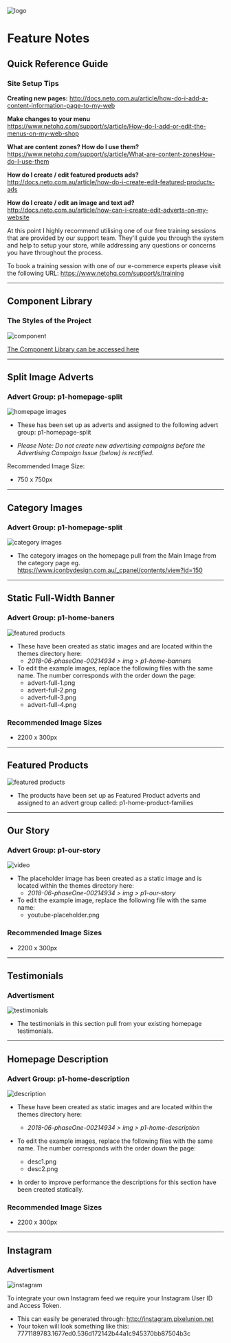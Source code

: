 ![logo](https://store.neto.com.au/assets/notes/icon-by-design/icon-logo.jpg)

# Feature Notes

## Quick Reference Guide

### Site Setup Tips

**Creating new pages:**
http://docs.neto.com.au/article/how-do-i-add-a-content-information-page-to-my-web

**Make changes to your menu**
https://www.netohq.com/support/s/article/How-do-I-add-or-edit-the-menus-on-my-web-shop

**What are content zones? How do I use them?**
https://www.netohq.com/support/s/article/What-are-content-zonesHow-do-I-use-them

**How do I create / edit featured products ads?**
http://docs.neto.com.au/article/how-do-i-create-edit-featured-products-ads

**How do I create / edit an image and text ad?**
http://docs.neto.com.au/article/how-can-i-create-edit-adverts-on-my-website

At this point I highly recommend utilising one of our free training sessions that are provided by our support team. They'll guide you through the system and help to setup your store, while addressing any questions or concerns you have throughout the process.

To book a training session with one of our e-commerce experts please visit the following URL:
https://www.netohq.com/support/s/training

---

## Component Library

### The Styles of the Project

![component](https://store.neto.com.au/assets/notes/icon-by-design/component.png)

[The Component Library can be accessed here](https://www.iconbydesign.com.au/?nview=2018-06-phaseOne-00214934&templatebody=p1-styles)

---

## Split Image Adverts

### Advert Group: p1-homepage-split

![homepage images](https://store.neto.com.au/assets/notes/icon-by-design/split-images.png)

- These has been set up as adverts and assigned to the following advert group: p1-homepage-split

- *Please Note: Do not create new advertising campaigns before the Advertising Campaign Issue (below) is rectified.*

Recommended Image Size:

- 750 x 750px

---

## Category Images

### Advert Group: p1-homepage-split

![category images](https://store.neto.com.au/assets/notes/icon-by-design/category-images.png)

- The category images on the homepage pull from the Main Image from the category page eg. https://www.iconbydesign.com.au/_cpanel/contents/view?id=150

---

## Static Full-Width Banner

### Advert Group: p1-home-baners

![featured products](https://store.neto.com.au/assets/notes/icon-by-design/advert-full-4.png)

- These have been created as static images and are located within the themes directory here:
  - *2018-06-phaseOne-00214934 > img > p1-home-banners*
- To edit the example images, replace the following files with the same name. The number corresponds with the order down the page:
  - advert-full-1.png
  - advert-full-2.png
  - advert-full-3.png
  - advert-full-4.png

### Recommended Image Sizes

- 2200 x 300px

---

## Featured Products

![featured products](https://store.neto.com.au/assets/notes/icon-by-design/feat-products.png)

- The products have been set up as Featured Product adverts and assigned to an advert group called: p1-home-product-families

---

## Our Story

### Advert Group: p1-our-story

![video](https://store.neto.com.au/assets/notes/icon-by-design/video.png)

- The placeholder image has been created as a static image and is located within the themes directory here:
  - *2018-06-phaseOne-00214934 > img > p1-our-story*
- To edit the example image, replace the following file with the same name:
  - youtube-placeholder.png

### Recommended Image Sizes

- 2200 x 300px

---

## Testimonials

### Advertisment

![testimonials](https://store.neto.com.au/assets/notes/icon-by-design/testimonials.png)

- The testimonials in this section pull from your existing homepage testimonials.

---

## Homepage Description

### Advert Group: p1-home-description

![description](https://store.neto.com.au/assets/notes/icon-by-design/description.png)

- These have been created as static images and are located within the themes directory here:
  - *2018-06-phaseOne-00214934 > img > p1-home-description*
- To edit the example images, replace the following files with the same name. The number corresponds with the order down the page:
  - desc1.png
  - desc2.png

- In order to improve performance the descriptions for this section have been created statically.

### Recommended Image Sizes

- 2200 x 300px

---

## Instagram

### Advertisment

![instagram](https://store.neto.com.au/assets/notes/icon-by-design/instagram.png)

To integrate your own Instagram feed we require your Instagram User ID and Access Token.
  - This can easily be generated through: http://instagram.pixelunion.net
  - Your token will look something like this: 7771189783.1677ed0.536d172142b44a1c945370bb87504b3c